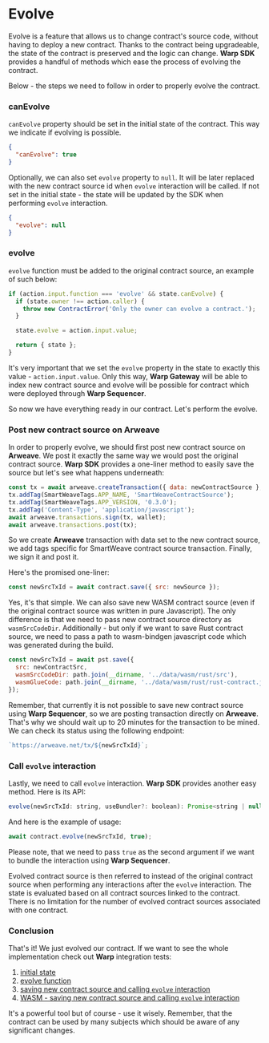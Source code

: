 # Evolve

Evolve is a feature that allows us to change contract's source code, without having to deploy a new contract. Thanks to the contract being upgradeable, the state of the contract is preserved and the logic can change. **Warp SDK** provides a handful of methods which ease the process of evolving the contract.

Below - the steps we need to follow in order to properly evolve the contract.

### canEvolve

`canEvolve` property should be set in the initial state of the contract. This way we indicate if evolving is possible.

```json
{
  "canEvolve": true
}
```

Optionally, we can also set `evolve` property to `null`. It will be later replaced with the new contract source id when `evolve` interaction will be called. If not set in the initial state - the state will be updated by the SDK when performing `evolve` interaction.

```json
{
  "evolve": null
}
```

### evolve

`evolve` function must be added to the original contract source, an example of such below:

```js
if (action.input.function === 'evolve' && state.canEvolve) {
  if (state.owner !== action.caller) {
    throw new ContractError('Only the owner can evolve a contract.');
  }

  state.evolve = action.input.value;

  return { state };
}
```

It's very important that we set the `evolve` property in the state to exactly this value - `action.input.value`. Only this way, **Warp Gateway** will be able to index new contract source and evolve will be possible for contract which were deployed through **Warp Sequencer**.

So now we have everything ready in our contract. Let's perform the evolve.

### Post new contract source on Arweave

In order to properly evolve, we should first post new contract source on **Arweave**. We post it exactly the same way we would post the original contract source. **Warp SDK** provides a one-liner method to easily save the source but let's see what happens underneath:

```js
const tx = await arweave.createTransaction({ data: newContractSource }, wallet);
tx.addTag(SmartWeaveTags.APP_NAME, 'SmartWeaveContractSource');
tx.addTag(SmartWeaveTags.APP_VERSION, '0.3.0');
tx.addTag('Content-Type', 'application/javascript');
await arweave.transactions.sign(tx, wallet);
await arweave.transactions.post(tx);
```

So we create **Arweave** transaction with data set to the new contract source, we add tags specific for SmartWeave contract source transaction. Finally, we sign it and post it.

Here's the promised one-liner:

```js
const newSrcTxId = await contract.save({ src: newSource });
```

Yes, it's that simple. We can also save new WASM contract source (even if the original contract source was written in pure Javascript). The only difference is that we need to pass new contract source directory as `wasmSrcCodeDir`. Additionally - but only if we want to save Rust contract source, we need to pass a path to wasm-bindgen javascript code which was generated during the build.

```js
const newSrcTxId = await pst.save({
  src: newContractSrc,
  wasmSrcCodeDir: path.join(__dirname, '../data/wasm/rust/src'),
  wasmGlueCode: path.join(__dirname, '../data/wasm/rust/rust-contract.js'),
});
```

Remember, that currently it is not possible to save new contract source using **Warp Sequencer**, so we are posting transaction directly on **Arweave**. That's why we should wait up to 20 minutes for the transaction to be mined. We can check its status using the following endpoint:

```js
`https://arweave.net/tx/${newSrcTxId}`;
```

### Call `evolve` interaction

Lastly, we need to call `evolve` interaction. **Warp SDK** provides another easy method. Here is its API:

```js
evolve(newSrcTxId: string, useBundler?: boolean): Promise<string | null>;
```

And here is the example of usage:

```js
await contract.evolve(newSrcTxId, true);
```

Please note, that we need to pass `true` as the second argument if we want to bundle the interaction using **Warp Sequencer**.

Evolved contract source is then referred to instead of the original contract source when performing any interactions after the `evolve` interaction. The state is evaluated based on all contract sources linked to the contract. There is no limitation for the number of evolved contract sources associated with one contract.

### Conclusion

That's it! We just evolved our contract. If we want to see the whole implementation check out **Warp** integration tests:

1. [initial state](https://github.com/warp-contracts/warp/blob/main/src/__tests__/integration/data/token-pst.json)
2. [evolve function](https://github.com/warp-contracts/warp/blob/main/src/__tests__/integration/data/token-pst.js#L84)
3. [saving new contract source and calling `evolve` interaction](https://github.com/warp-contracts/warp/blob/main/src/__tests__/integration/data/token-pst.js#L84)
4. [WASM - saving new contract source and calling `evolve` interaction](https://github.com/warp-contracts/warp/blob/main/src/__tests__/integration/wasm/rust-deploy-write-read.test.ts#L228)

It's a powerful tool but of course - use it wisely. Remember, that the contract can be used by many subjects which should be aware of any significant changes.
